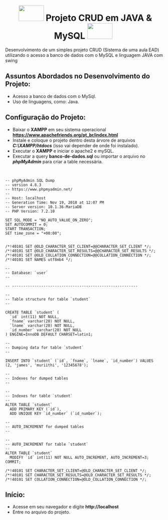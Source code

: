 **<h1 align="center">&nbsp;<img height="50" width="80" src="https://user-images.githubusercontent.com/62439381/185650577-c4dcc4c4-dee8-4859-ae22-f6a55b9f0559.png"> Projeto CRUD em JAVA & MySQL <img height="50" width="80" src="https://user-images.githubusercontent.com/62439381/185650577-c4dcc4c4-dee8-4859-ae22-f6a55b9f0559.png">&nbsp;</h1>**

Desenvolvimento de um simples projeto CRUD (Sistema de uma aula EAD) utilizando o acesso a banco de dados com o MySQL e linguagem JAVA com swing

## Assuntos Abordados no Desenvolvimento do Projeto:

- Acesso a banco de dados com o MySql.
- Uso de linguagens, como: Java.

## Configuração do Projeto:

- Baixar o **XAMPP** em seu sistema operacional **https://www.apachefriends.org/pt_br/index.html**
- Instale e coloque o projeto dentro desta árvore de arquivos **_C:\XAMPP/htdocs_** (isso vai depender de onde foi instalado).
- Executar o **XAMPP** e iniciar o apache2 e mySQL.
- Executar a query **banco-de-dados.sql** ou importar o arquivo no **_phpMyAdmin_** para criar a table necessária.
<br>

```
-- phpMyAdmin SQL Dump
-- version 4.8.3
-- https://www.phpmyadmin.net/
--
-- Host: localhost
-- Generation Time: Nov 19, 2018 at 12:07 PM
-- Server version: 10.1.36-MariaDB
-- PHP Version: 7.2.10

SET SQL_MODE = "NO_AUTO_VALUE_ON_ZERO";
SET AUTOCOMMIT = 0;
START TRANSACTION;
SET time_zone = "+00:00";


/*!40101 SET @OLD_CHARACTER_SET_CLIENT=@@CHARACTER_SET_CLIENT */;
/*!40101 SET @OLD_CHARACTER_SET_RESULTS=@@CHARACTER_SET_RESULTS */;
/*!40101 SET @OLD_COLLATION_CONNECTION=@@COLLATION_CONNECTION */;
/*!40101 SET NAMES utf8mb4 */;

--
-- Database: `user`
--

-- --------------------------------------------------------

--
-- Table structure for table `student`
--

CREATE TABLE `student` (
  `id` int(11) NOT NULL,
  `fname` varchar(20) NOT NULL,
  `lname` varchar(20) NOT NULL,
  `id_number` varchar(20) NOT NULL
) ENGINE=InnoDB DEFAULT CHARSET=latin1;

--
-- Dumping data for table `student`
--

INSERT INTO `student` (`id`, `fname`, `lname`, `id_number`) VALUES
(2, 'james', 'muriithi', '12345678');

--
-- Indexes for dumped tables
--

--
-- Indexes for table `student`
--
ALTER TABLE `student`
  ADD PRIMARY KEY (`id`),
  ADD UNIQUE KEY `id_number` (`id_number`);

--
-- AUTO_INCREMENT for dumped tables
--

--
-- AUTO_INCREMENT for table `student`
--
ALTER TABLE `student`
  MODIFY `id` int(11) NOT NULL AUTO_INCREMENT, AUTO_INCREMENT=3;
COMMIT;

/*!40101 SET CHARACTER_SET_CLIENT=@OLD_CHARACTER_SET_CLIENT */;
/*!40101 SET CHARACTER_SET_RESULTS=@OLD_CHARACTER_SET_RESULTS */;
/*!40101 SET COLLATION_CONNECTION=@OLD_COLLATION_CONNECTION */;

```
## Início:

- Acesse em seu navegador e digite **http://localhost**
- Entre no arquivo do projeto.


#    
